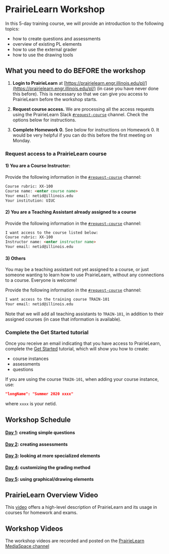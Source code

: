 # PrairieLearn Workshop

In this 5-day training course, we will provide an introduction to the following topics:

 
* how to create questions and assessments
* overview of existing PL elements
* how to use the external grader
* how to use the drawing tools


## What you need to do BEFORE the workshop

1. **Login to PrairieLearn** at [https://prairielearn.engr.illinois.edu/pl/](https://prairielearn.engr.illinois.edu/pl/) (in case you have never done this before). This is necessary so that we can give you access to PrairieLearn before the workshop starts.

2. **Request course access.** We are processing all the access requests using the PrairieLearn Slack [`#request-course`](https://go.illinois.edu/joinplslack) channel. Check the options below for instructions.

3. **Complete Homework 0.** See below for instructions on Homework 0. It would be very helpful if you can do this before the first meeting on Monday.

### Request access to a PrairieLearn course

#### 1) You are a Course Instructor:

Provide the following information in the [`#request-course`](https://go.illinois.edu/joinplslack) channel:


```html
Course rubric: XX-100
Course name: <enter course name>
Your email: netid@illinois.edu
Your institution: UIUC
```

#### 2) You are a Teaching Assistant already assigned to a course 

Provide the following information in the [`#request-course`](https://go.illinois.edu/joinplslack) channel:


```html
I want access to the course listed below:
Course rubric: XX-100
Instructor name: <enter instructor name>
Your email: netid@illinois.edu
```

#### 3) Others

You may be a teaching assistant not yet assigned to a course, or just someone wanting to learn how to use PrairieLearn, without any connections to a course. Everyone is welcome!

Provide the following information in the [`#request-course`](https://go.illinois.edu/joinplslack) channel:


```html
I want access to the training course TRAIN-101
Your email: netid@illinois.edu
```

Note that we will add all teaching assistants to `TRAIN-101`, in addition to their assigned courses (in case that information is available).

### Complete the Get Started tutorial

Once you receive an email indicating that you have access to PrairieLearn, complete the [Get Started](../getStarted.md) tutorial, which will show you how to create:

* course instances
* assessments
* questions

If you are using the course `TRAIN-101`, when adding your course instance, use:

```json
"longName": "Summer 2020 xxxx"
```
where `xxxx` is your netid.

## Workshop Schedule

#### [Day 1](lesson1.md): creating simple questions

#### [Day 2](lesson2.md): creating assessments

#### [Day 3](lesson3.md): looking at more specialized elements

#### [Day 4](lesson4.md): customizing the grading method

#### [Day 5](lesson5.md): using graphical/drawing elements


## PrairieLearn Overview Video

This [video](https://mediaspace.illinois.edu/media/t/1_e1gprkci/170964131) offers a high-level description of PrairieLearn and its usage in courses for homework and exams.

## Workshop Videos

The workshop videos are recorded and posted on the [PrairieLearn MediaSpace channel](https://mediaspace.illinois.edu/channel/PrairieLearn/170964131)
